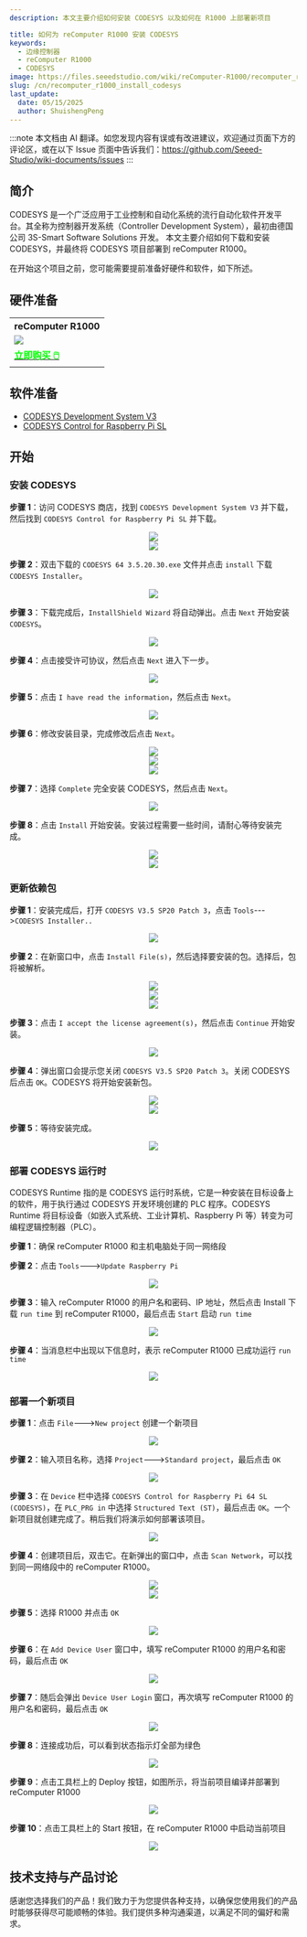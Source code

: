 ```yaml
---
description: 本文主要介绍如何安装 CODESYS 以及如何在 R1000 上部署新项目

title: 如何为 reComputer R1000 安装 CODESYS
keywords:
  - 边缘控制器
  - reComputer R1000
  - CODESYS
image: https://files.seeedstudio.com/wiki/reComputer-R1000/recomputer_r_images/01.png
slug: /cn/recomputer_r1000_install_codesys
last_update:
  date: 05/15/2025
  author: ShuishengPeng
---
```

:::note
本文档由 AI 翻译。如您发现内容有误或有改进建议，欢迎通过页面下方的评论区，或在以下 Issue 页面中告诉我们：https://github.com/Seeed-Studio/wiki-documents/issues
:::

## 简介
CODESYS 是一个广泛应用于工业控制和自动化系统的流行自动化软件开发平台。其全称为控制器开发系统（Controller Development System），最初由德国公司 3S-Smart Software Solutions 开发。
本文主要介绍如何下载和安装 CODESYS，并最终将 CODESYS 项目部署到 reComputer R1000。

在开始这个项目之前，您可能需要提前准备好硬件和软件，如下所述。

## 硬件准备

<div class="table-center">
	<table class="table-nobg">
    <tr class="table-trnobg">
      <th class="table-trnobg">reComputer R1000</th>
		</tr>
    <tr class="table-trnobg"></tr>
		<tr class="table-trnobg">
			<td class="table-trnobg"><div style={{textAlign:'center'}}><img src="https://files.seeedstudio.com/wiki/reComputer-R1000/recomputer_r_images/01.png" style={{width:300, height:'auto'}}/></div></td>
		</tr>
    <tr class="table-trnobg"></tr>
		<tr class="table-trnobg">
			<td class="table-trnobg"><div class="get_one_now_container" style={{textAlign: 'center'}}><a class="get_one_now_item" href="https://www.seeedstudio.com/reComputer-R1025-10-p-5895.html">
              <strong><span><font color={'FFFFFF'} size={"4"}> 立即购买 🖱️</font></span></strong>
          </a></div></td>
        </tr>
    </table>
    </div>

## 软件准备

* [CODESYS Development System V3](https://store.codesys.com/de/codesys.html)
* [CODESYS Control for Raspberry Pi SL](https://store.codesys.com/de/codesys-control-for-raspberry-pi-sl.html)

## 开始

### 安装 CODESYS
**步骤 1**：访问 CODESYS 商店，找到 `CODESYS Development System V3` 并下载，然后找到 `CODESYS Control for Raspberry Pi SL` 并下载。

<center><img width={600} src="https://files.seeedstudio.com/wiki/reComputer-R1000/CODESYS/install_codesys/1.png" /></center>

<center><img width={600} src="https://files.seeedstudio.com/wiki/reComputer-R1000/CODESYS/install_codesys/2.png" /></center>

**步骤 2**：双击下载的 `CODESYS 64 3.5.20.30.exe` 文件并点击 `install` 下载 `CODESYS Installer`。

<center><img width={600} src="https://files.seeedstudio.com/wiki/reComputer-R1000/CODESYS/install_codesys/3.png" /></center>

**步骤 3**：下载完成后，`InstallShield Wizard` 将自动弹出。点击 `Next` 开始安装 `CODESYS`。

<center><img width={600} src="https://files.seeedstudio.com/wiki/reComputer-R1000/CODESYS/install_codesys/4.png" /></center>

**步骤 4**：点击接受许可协议，然后点击 `Next` 进入下一步。

<center><img width={600} src="https://files.seeedstudio.com/wiki/reComputer-R1000/CODESYS/install_codesys/5.png" /></center>

**步骤 5**：点击 `I have read the information`，然后点击 `Next`。

<center><img width={600} src="https://files.seeedstudio.com/wiki/reComputer-R1000/CODESYS/install_codesys/6.png" /></center>

**步骤 6**：修改安装目录，完成修改后点击 `Next`。

<center><img width={600} src="https://files.seeedstudio.com/wiki/reComputer-R1000/CODESYS/install_codesys/7.png" /></center>

<center><img width={600} src="https://files.seeedstudio.com/wiki/reComputer-R1000/CODESYS/install_codesys/8.png" /></center>

<center><img width={600} src="https://files.seeedstudio.com/wiki/reComputer-R1000/CODESYS/install_codesys/9.png" /></center>

**步骤 7**：选择 `Complete` 完全安装 CODESYS，然后点击 `Next`。

<center><img width={600} src="https://files.seeedstudio.com/wiki/reComputer-R1000/CODESYS/install_codesys/10.png" /></center>

**步骤 8**：点击 `Install` 开始安装。安装过程需要一些时间，请耐心等待安装完成。

<center><img width={600} src="https://files.seeedstudio.com/wiki/reComputer-R1000/CODESYS/install_codesys/11.png" /></center>

<center><img width={600} src="https://files.seeedstudio.com/wiki/reComputer-R1000/CODESYS/install_codesys/12.png" /></center>

### 更新依赖包

**步骤 1**：安装完成后，打开 `CODESYS V3.5 SP20 Patch 3`，点击 `Tools`--->`CODESYS Installer..`

<center><img width={600} src="https://files.seeedstudio.com/wiki/reComputer-R1000/CODESYS/install_package/p1.png" /></center>

**步骤 2**：在新窗口中，点击 `Install File(s)`，然后选择要安装的包。选择后，包将被解析。

<center><img width={600} src="https://files.seeedstudio.com/wiki/reComputer-R1000/CODESYS/install_package/p2.png" /></center>

<center><img width={600} src="https://files.seeedstudio.com/wiki/reComputer-R1000/CODESYS/install_package/p3.png" /></center>

<center><img width={600} src="https://files.seeedstudio.com/wiki/reComputer-R1000/CODESYS/install_package/p4.png" /></center>

**步骤 3**：点击 `I accept the license agreement(s)`，然后点击 `Continue` 开始安装。

<center><img width={600} src="https://files.seeedstudio.com/wiki/reComputer-R1000/CODESYS/install_package/p5.png" /></center>

**步骤 4**：弹出窗口会提示您关闭 `CODESYS V3.5 SP20 Patch 3`。关闭 CODESYS 后点击 `OK`。CODESYS 将开始安装新包。

<center><img width={600} src="https://files.seeedstudio.com/wiki/reComputer-R1000/CODESYS/install_package/p6.png" /></center>

<center><img width={600} src="https://files.seeedstudio.com/wiki/reComputer-R1000/CODESYS/install_package/p7.png" /></center>

**步骤 5**：等待安装完成。

<center><img width={600} src="https://files.seeedstudio.com/wiki/reComputer-R1000/CODESYS/install_package/p8.png" /></center>

### 部署 CODESYS 运行时


CODESYS Runtime 指的是 CODESYS 运行时系统，它是一种安装在目标设备上的软件，用于执行通过 CODESYS 开发环境创建的 PLC 程序。CODESYS Runtime 将目标设备（如嵌入式系统、工业计算机、Raspberry Pi 等）转变为可编程逻辑控制器（PLC）。

**步骤 1**：确保 reComputer R1000 和主机电脑处于同一网络段

**步骤 2**：点击 `Tools`--->`Update Raspberry Pi`

<center><img width={600} src="https://files.seeedstudio.com/wiki/reComputer-R1000/CODESYS/deploy_run_time/r1.png" /></center>

**步骤 3**：输入 reComputer R1000 的用户名和密码、IP 地址，然后点击 Install 下载 `run time` 到 reComputer R1000，最后点击 `Start` 启动 `run time`

<center><img width={600} src="https://files.seeedstudio.com/wiki/reComputer-R1000/CODESYS/deploy_run_time/r2.png" /></center>

**步骤 4**：当消息栏中出现以下信息时，表示 reComputer R1000 已成功运行 `run time`

<center><img width={600} src="https://files.seeedstudio.com/wiki/reComputer-R1000/CODESYS/deploy_run_time/r3.png" /></center>


### 部署一个新项目

**步骤 1**：点击 `File`--->`New project` 创建一个新项目

<center><img width={600} src="https://files.seeedstudio.com/wiki/reComputer-R1000/CODESYS/deploy_new_project/n1.png" /></center>

**步骤 2**：输入项目名称，选择 `Project`--->`Standard project`，最后点击 `OK`

<center><img width={600} src="https://files.seeedstudio.com/wiki/reComputer-R1000/CODESYS/deploy_new_project/n2.png" /></center>

**步骤 3**：在 `Device` 栏中选择 `CODESYS Control for Raspberry Pi 64 SL (CODESYS)`，在 `PLC_PRG in` 中选择 `Structured Text (ST)`，最后点击 `OK`。一个新项目就创建完成了。稍后我们将演示如何部署该项目。

<center><img width={600} src="https://files.seeedstudio.com/wiki/reComputer-R1000/CODESYS/deploy_new_project/n3.png" /></center>

**步骤 4**：创建项目后，双击它。在新弹出的窗口中，点击 `Scan Network`，可以找到同一网络段中的 reComputer R1000。

<center><img width={600} src="https://files.seeedstudio.com/wiki/reComputer-R1000/CODESYS/deploy_new_project/n4.png" /></center>

<center><img width={600} src="https://files.seeedstudio.com/wiki/reComputer-R1000/CODESYS/deploy_new_project/n5.png" /></center>

**步骤 5**：选择 R1000 并点击 `OK`

<center><img width={600} src="https://files.seeedstudio.com/wiki/reComputer-R1000/CODESYS/deploy_new_project/n6.png" /></center>

**步骤 6**：在 `Add Device User` 窗口中，填写 reComputer R1000 的用户名和密码，最后点击 `OK`

<center><img width={600} src="https://files.seeedstudio.com/wiki/reComputer-R1000/CODESYS/deploy_new_project/n7.png" /></center>

**步骤 7**：随后会弹出 `Device User Login` 窗口，再次填写 reComputer R1000 的用户名和密码，最后点击 `OK`

<center><img width={600} src="https://files.seeedstudio.com/wiki/reComputer-R1000/CODESYS/deploy_new_project/n8.png" /></center>

**步骤 8**：连接成功后，可以看到状态指示灯全部为绿色

<center><img width={600} src="https://files.seeedstudio.com/wiki/reComputer-R1000/CODESYS/deploy_new_project/n9.png" /></center>

**步骤 9**：点击工具栏上的 Deploy 按钮，如图所示，将当前项目编译并部署到 reComputer R1000

<center><img width={600} src="https://files.seeedstudio.com/wiki/reComputer-R1000/CODESYS/deploy_new_project/n10.png" /></center>

**步骤 10**：点击工具栏上的 Start 按钮，在 reComputer R1000 中启动当前项目

<center><img width={600} src="https://files.seeedstudio.com/wiki/reComputer-R1000/CODESYS/deploy_new_project/n11.png" /></center>

## 技术支持与产品讨论

感谢您选择我们的产品！我们致力于为您提供各种支持，以确保您使用我们的产品时能够获得尽可能顺畅的体验。我们提供多种沟通渠道，以满足不同的偏好和需求。

<div class="button_tech_support_container">
<a href="https://forum.seeedstudio.com/" class="button_forum"></a> 
<a href="https://www.seeedstudio.com/contacts" class="button_email"></a>
</div>

<div class="button_tech_support_container">
<a href="https://discord.gg/eWkprNDMU7" class="button_discord"></a> 
<a href="https://github.com/Seeed-Studio/wiki-documents/discussions/69" class="button_discussion"></a>
</div>